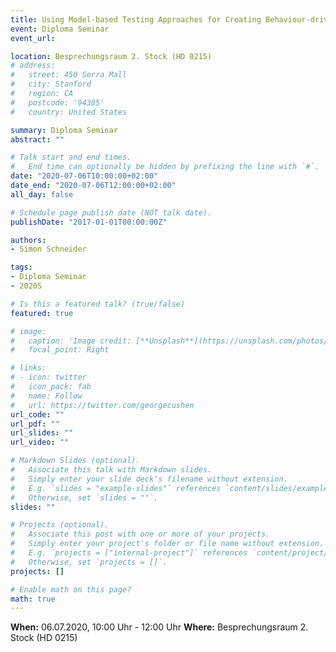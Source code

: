 ```yaml
---
title: Using Model-based Testing Approaches for Creating Behaviour-driven Tests in the Context of VoIP Software
event: Diploma Seminar
event_url:

location: Besprechungsraum 2. Stock (HD 0215)
# address:
#   street: 450 Serra Mall
#   city: Stanford
#   region: CA
#   postcode: '94305'
#   country: United States

summary: Diploma Seminar
abstract: ""

# Talk start and end times.
#   End time can optionally be hidden by prefixing the line with `#`.
date: "2020-07-06T10:00:00+02:00"
date_end: "2020-07-06T12:00:00+02:00"
all_day: false

# Schedule page publish date (NOT talk date).
publishDate: "2017-01-01T00:00:00Z"

authors:
- Simon Schneider

tags:
- Diploma Seminar
- 2020S

# Is this a featured talk? (true/false)
featured: true

# image:
#   caption: 'Image credit: [**Unsplash**](https://unsplash.com/photos/bzdhc5b3Bxs)'
#   focal_point: Right

# links:
# - icon: twitter
#   icon_pack: fab
#   name: Follow
#   url: https://twitter.com/georgecushen
url_code: ""
url_pdf: ""
url_slides: ""
url_video: ""

# Markdown Slides (optional).
#   Associate this talk with Markdown slides.
#   Simply enter your slide deck's filename without extension.
#   E.g. `slides = "example-slides"` references `content/slides/example-slides.md`.
#   Otherwise, set `slides = ""`.
slides: ""

# Projects (optional).
#   Associate this post with one or more of your projects.
#   Simply enter your project's folder or file name without extension.
#   E.g. `projects = ["internal-project"]` references `content/project/deep-learning/index.md`.
#   Otherwise, set `projects = []`.
projects: []

# Enable math on this page?
math: true
---
```


**When:** 06.07.2020, 10:00 Uhr - 12:00 Uhr
**Where:** Besprechungsraum 2. Stock (HD 0215)  
